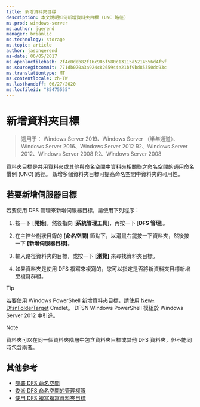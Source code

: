 ```yaml
---
title: 新增資料夾目標
description: 本文說明如何新增資料夾目標 (UNC 路徑)
ms.prod: windows-server
ms.author: jgerend
manager: brianlic
ms.technology: storage
ms.topic: article
author: jasongerend
ms-date: 06/05/2017
ms.openlocfilehash: 2f4e0deb82f16c905f580c13115a5214556d4f5f
ms.sourcegitcommit: 771db070a3a924c8265944e21bf9bd85350dd93c
ms.translationtype: MT
ms.contentlocale: zh-TW
ms.lasthandoff: 06/27/2020
ms.locfileid: "85475555"
---
```

# <a name="add-folder-targets"></a>新增資料夾目標

> 適用于： Windows Server 2019、Windows Server （半年通道）、Windows Server 2016、Windows Server 2012 R2、Windows Server 2012、Windows Server 2008 R2、Windows Server 2008

資料夾目標是共用資料夾或其他與命名空間中資料夾相關聯之命名空間的通用命名慣例 (UNC) 路徑。 新增多個資料夾目標可提高命名空間中資料夾的可用性。

## <a name="to-add-a-folder-target"></a>若要新增伺服器目標

若要使用 DFS 管理來新增伺服器目標，請使用下列程序：

1.  按一下 [**開始**]，然後指向 [**系統管理工具**]，再按一下 [**DFS 管理**]。

2.  在主控台樹狀目錄的 **\[命名空間\]** 節點下，以滑鼠右鍵按一下資料夾，然後按一下 **\[新增伺服器目標\]**。

3.  輸入路徑資料夾的目標，或按一下 **\[瀏覽\]** 來尋找資料夾目標。

4.  如果資料夾是使用 DFS 複寫來複寫的，您可以指定是否將新資料夾目標新增至複寫群組。

> [!TIP]
> 若要使用 Windows PowerShell 新增資料夾目標，請使用 [New-DfsnFolderTarget](https://docs.microsoft.com/powershell/module/dfsn/new-dfsnfoldertarget) Cmdlet。 DFSN Windows PowerShell 模組於 Windows Server 2012 中引進。

> [!NOTE]
> 資料夾可以在同一個資料夾階層中包含資料夾目標或其他 DFS 資料夾，但不能同時包含兩者。

## <a name="additional-references"></a>其他參考

-   [部署 DFS 命名空間](deploying-dfs-namespaces.md)
-   [委派 DFS 命名空間的管理權限](delegate-management-permissions-for-dfs-namespaces.md)
-   [使用 DFS 複寫複寫資料夾目標](replicate-folder-targets-using-dfs-replication.md)